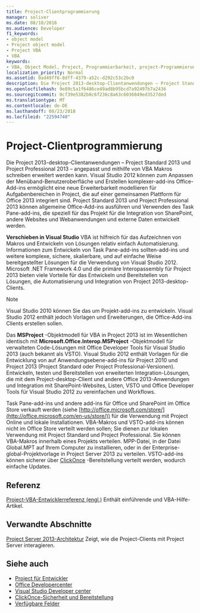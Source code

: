 ```yaml
---
title: Project-Clientprogrammierung
manager: soliver
ms.date: 08/10/2016
ms.audience: Developer
f1_keywords:
- object model
- Project object model
- Project VBA
- VBA
keywords:
- VBA, Object Model, Project, Programmierbarkeit, project-Programmierung, Project VBA, Visual Basic für Applikationen, Project-Objektmodell, VBA, Objekt Objektmodell, VBA, Visual Basic für Applikationen
localization_priority: Normal
ms.assetid: 0ad49ff6-8dff-4379-a52c-d292c53c2bc0
description: Die Project 2013-desktop-Clientanwendungen – Project Standard 2013 und Project Professional 2013 – angepasst und mithilfe von VBA Makros schreiben erweitert werden kann. Visual Studio 2012 können zum Anpassen der Menüband-Benutzeroberfläche und Erstellen komplexer-add-ins Office-Add-ins ermöglicht eine neue Erweiterbarkeit modellieren für Aufgabenbereichen in Project, die auf einer gemeinsamen Plattform für Office 2013 integriert sind. Project Standard 2013 und Project Professional 2013 können allgemeine Office-Add-ins ausführen und Verwenden des Task Pane-add-ins, die speziell für das Projekt für die Integration von SharePoint, andere Websites und Webanwendungen und externe Daten entwickelt werden.
ms.openlocfilehash: 9e89c5a1f6486ce49ad8b95bcd7a92497b7a2436
ms.sourcegitcommit: 0cf39e5382b8c6f236c8a63c6036849ed3527ded
ms.translationtype: MT
ms.contentlocale: de-DE
ms.lasthandoff: 08/23/2018
ms.locfileid: "22594740"
---
```

# <a name="project-client-programming"></a>Project-Clientprogrammierung

Die Project 2013-desktop-Clientanwendungen – Project Standard 2013 und Project Professional 2013 – angepasst und mithilfe von VBA Makros schreiben erweitert werden kann. Visual Studio 2012 können zum Anpassen der Menüband-Benutzeroberfläche und Erstellen komplexer-add-ins Office-Add-ins ermöglicht eine neue Erweiterbarkeit modellieren für Aufgabenbereichen in Project, die auf einer gemeinsamen Plattform für Office 2013 integriert sind. Project Standard 2013 und Project Professional 2013 können allgemeine Office-Add-ins ausführen und Verwenden des Task Pane-add-ins, die speziell für das Projekt für die Integration von SharePoint, andere Websites und Webanwendungen und externe Daten entwickelt werden.
  
 **Verschieben in Visual Studio** VBA ist hilfreich für das Aufzeichnen von Makros und Entwickeln von Lösungen relativ einfach Automatisierung. Informationen zum Entwickeln von Task Pane-add-ins sollten-add-ins und weitere komplexe, sichere, skalierbare, und auf einfache Weise bereitgestellter Lösungen für die Verwendung von Visual Studio 2012. Microsoft .NET Framework 4.0 und die primäre Interopassembly für Project 2013 bieten viele Vorteile für das Entwickeln und Bereitstellen von Lösungen, die Automatisierung und Integration von Project 2013-desktop-Clients. 
  
> [!NOTE]
> Visual Studio 2010 können Sie das um Projekt-add-ins zu entwickeln. Visual Studio 2012 enthält jedoch Vorlagen und Erweiterungen, die Office-Add-ins Clients erstellen sollen. 
  
Das **MSProject** -Objektmodell für VBA in Project 2013 ist im Wesentlichen identisch mit **Microsoft.Office.Interop.MSProject** -Objektmodell für verwalteten Code-Lösungen mit Office Developer Tools für Visual Studio 2013 (auch bekannt als VSTO). Visual Studio 2012 enthält Vorlagen für die Entwicklung von auf Anwendungsebene-add-ins für Project 2010 und Project 2013 (Project Standard oder Project Professional-Versionen). Entwickeln, testen und Bereitstellen von erweiterten Integration-Lösungen, die mit dem Project-desktop-Client und andere Office 2013-Anwendungen und Integration mit SharePoint-Websites, Listen, VSTO und Office Developer Tools für Visual Studio 2012 zu vereinfachen und Workflows. 
  
Task Pane-add-ins und andere add-ins für Office und SharePoint im Office Store verkauft werden (siehe [http://office.microsoft.com/store/](http://office.microsoft.com/en-us/store/)) für die Verwendung mit Project Online und lokale Installationen. VBA-Makros und VSTO-add-ins können nicht im Office Store verteilt werden sollen; Sie dienen zur lokalen Verwendung mit Project Standard und Project Professional. Sie können VBA-Makros innerhalb eines Projekts verteilen. MPP-Datei, in der Datei Global.MPT auf Ihrem Computer zu installieren, oder in der Enterprise-global-Projektvorlage in Project Server 2013 zu verteilen. VSTO-add-ins können sicherer über [ClickOnce](http://msdn.microsoft.com/en-us/library/t71a733d.aspx) -Bereitstellung verteilt werden, wodurch einfache Updates. 
  
## <a name="reference"></a>Referenz

[Project-VBA-Entwicklerreferenz (engl.)](http://msdn.microsoft.com/en-us/library/ee861523%28office.15%29.aspx) Enthält einführende und VBA-Hilfe-Artikel. 
  
## <a name="related-sections"></a>Verwandte Abschnitte

[Project Server 2013-Architektur](project-server-2013-architecture.md) Zeigt, wie die Project-Clients mit Project Server interagieren. 
  
## <a name="see-also"></a>Siehe auch

- [Project für Entwickler](http://msdn.microsoft.com/en-us/office/aa905469)
- [Office Developercenter](https://dev.office.com)
- [Visual Studio Developer center](http://msdn.microsoft.com/en-us/vstudio/aa718325.aspx)
- [ClickOnce-Sicherheit und Bereitstellung](http://msdn.microsoft.com/en-us/library/t71a733d.aspx)
- [Verfügbare Felder](https://support.office.com/en-us/article/available-fields-reference-615a4563-1cc3-40f4-b66f-1b17e793a460)

